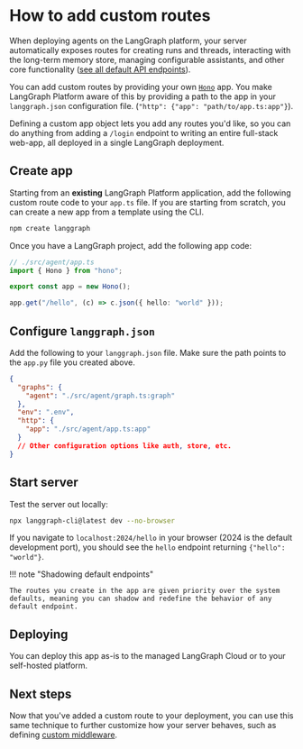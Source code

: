# How to add custom routes

When deploying agents on the LangGraph platform, your server automatically exposes routes for creating runs and threads, interacting with the long-term memory store, managing configurable assistants, and other core functionality ([see all default API endpoints](../../cloud/reference/api/api_ref.md)).

You can add custom routes by providing your own [`Hono`](https://hono.dev/) app. You make LangGraph Platform aware of this by providing a path to the app in your `langgraph.json` configuration file. (`"http": {"app": "path/to/app.ts:app"}`).

Defining a custom app object lets you add any routes you'd like, so you can do anything from adding a `/login` endpoint to writing an entire full-stack web-app, all deployed in a single LangGraph deployment.

## Create app

Starting from an **existing** LangGraph Platform application, add the following custom route code to your `app.ts` file. If you are starting from scratch, you can create a new app from a template using the CLI.

```bash
npm create langgraph
```

Once you have a LangGraph project, add the following app code:

```typescript
// ./src/agent/app.ts
import { Hono } from "hono";

export const app = new Hono();

app.get("/hello", (c) => c.json({ hello: "world" }));
```

## Configure `langgraph.json`

Add the following to your `langgraph.json` file. Make sure the path points to the `app.py` file you created above.

```json
{
  "graphs": {
    "agent": "./src/agent/graph.ts:graph"
  },
  "env": ".env",
  "http": {
    "app": "./src/agent/app.ts:app"
  }
  // Other configuration options like auth, store, etc.
}
```

## Start server

Test the server out locally:

```bash
npx langgraph-cli@latest dev --no-browser
```

If you navigate to `localhost:2024/hello` in your browser (2024 is the default development port), you should see the `hello` endpoint returning `{"hello": "world"}`.

!!! note "Shadowing default endpoints"

    The routes you create in the app are given priority over the system defaults, meaning you can shadow and redefine the behavior of any default endpoint.

## Deploying

You can deploy this app as-is to the managed LangGraph Cloud or to your self-hosted platform.

## Next steps

Now that you've added a custom route to your deployment, you can use this same technique to further customize how your server behaves, such as defining [custom middleware](./custom_middleware.md).
